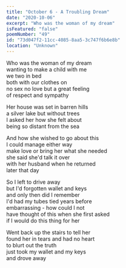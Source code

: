 ```yaml
---
title: "October 6 - A Troubling Dream"
date: "2020-10-06"
excerpt: "Who was the woman of my dream"
isFeatured: "false"
poemNumber: "49"
id: "73d047f2-11cc-4085-8aa5-3c747f6b6e8b"
location: "Unknown"
---
```


Who was the woman of my dream  
wanting to make a child with me  
we two in bed  
both with our clothes on  
no sex no love but a great feeling  
of respect and sympathy

Her house was set in barren hills  
a silver lake but without trees  
I asked her how she felt about  
being so distant from the sea

And how she wished to go about this  
I could manage either way  
make love or bring her what she needed  
she said she'd talk it over  
with her husband when he returned  
later that day

So I left to drive away  
but I'd forgotten wallet and keys  
and only then did I remember  
I'd had my tubes tied years before  
embarrassing - how could I not  
have thought of this when she first asked  
if I would do this thing for her

Went back up the stairs to tell her  
found her in tears and had no heart  
to blurt out the truth  
just took my wallet and my keys  
and drove away

